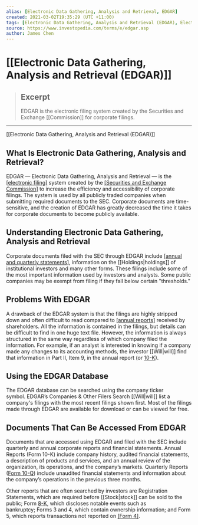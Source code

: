 ```yaml
---
alias: [Electronic Data Gathering, Analysis and Retrieval, EDGAR]
created: 2021-03-02T19:35:29 (UTC +11:00)
tags: [Electronic Data Gathering, Analysis and Retrieval (EDGAR), Electronic Data Gathering, Analysis and Retrieval (EDGAR)]
source: https://www.investopedia.com/terms/e/edgar.asp
author: James Chen
---
```


# [[Electronic Data Gathering, Analysis and Retrieval (EDGAR)]]

> ## Excerpt
> EDGAR is the electronic filing system created by the Securities and Exchange [[Commission]] for corporate filings.

---

[[Electronic Data Gathering, Analysis and Retrieval (EDGAR)]]
## What Is Electronic Data Gathering, Analysis and Retrieval?

EDGAR — Electronic Data Gathering, Analysis and Retrieval — is the [[electronic filing]](https://www.investopedia.com/terms/e/efile.asp) system created by the [[Securities and Exchange Commission]](https://www.investopedia.com/terms/s/sec.asp) to increase the efficiency and accessibility of corporate filings. The system is used by all publicly traded companies when submitting required documents to the SEC. Corporate documents are time-sensitive, and the creation of EDGAR has greatly decreased the time it takes for corporate documents to become publicly available.

## Understanding Electronic Data Gathering, Analysis and Retrieval

Corporate documents filed with the SEC through EDGAR include [[annual and quarterly statements]](https://www.investopedia.com/video/play/financial-statements/), information on the [[Holdings|holdings]] of institutional investors and many other forms. These filings include some of the most important information used by investors and analysts. Some public companies may be exempt from filing if they fall below certain "thresholds."

## Problems With EDGAR

A drawback of the EDGAR system is that the filings are highly stripped down and often difficult to read compared to [[annual reports]](https://www.investopedia.com/terms/a/annualreport.asp) received by shareholders. All the information is contained in the filings, but details can be difficult to find in one huge text file. However, the information is always structured in the same way regardless of which company filed the information. For example, if an analyst is interested in knowing if a company made any changes to its accounting methods, the investor [[Will|will]] find that information in Part II, Item 9, in the annual report (or [10-K](https://www.investopedia.com/terms/1/10-k.asp)).

## Using the EDGAR Database

The EDGAR database can be searched using the company ticker symbol. EDGAR’s Companies & Other Filers Search [[Will|will]] list a company's filings with the most recent filings shown first. Most of the filings made through EDGAR are available for download or can be viewed for free.

## Documents That Can Be Accessed From EDGAR

Documents that are accessed using EDGAR and filed with the SEC include quarterly and annual corporate reports and financial statements. Annual Reports (Form 10-K) include company history, audited financial statements, a description of products and services, and an annual review of the organization, its operations, and the company’s markets. Quarterly Reports ([Form 10-Q](https://www.investopedia.com/terms/1/10q.asp)) include unaudited financial statements and information about the company’s operations in the previous three months.

Other reports that are often searched by investors are Registration Statements, which are required before [[Stock|stock]] can be sold to the public; Form [8-K](https://www.investopedia.com/terms/1/8-k.asp), which discloses notable events such as bankruptcy; Forms 3 and 4, which contain ownership information; and Form 5, which reports transactions not reported on [[Form 4]](https://www.investopedia.com/terms/f/form4.asp).
